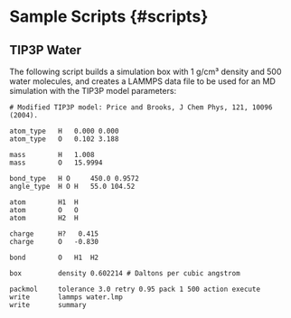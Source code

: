 Sample Scripts    {#scripts}
==============

TIP3P Water
-----------

The following script builds a simulation box with 1 g/cm³ density and 500 water molecules, and creates a LAMMPS data file to be used for an MD simulation with the TIP3P model parameters:

~~~~~~~~~~~~~~~~~~~~~~~~~~~~~~~~~~~~~~~~~~~~~~~~~~~~~~~~~~~~~~~~~~~~~~~~~~~~~~~~
# Modified TIP3P model: Price and Brooks, J Chem Phys, 121, 10096 (2004).

atom_type	H	0.000 0.000
atom_type	O	0.102 3.188

mass		H	1.008
mass		O	15.9994

bond_type	H O  	450.0 0.9572
angle_type	H O H	55.0 104.52

atom		H1	H
atom		O	O
atom		H2	H

charge		H?	 0.415
charge		O	-0.830

bond		O 	H1	H2

box    		density 0.602214 # Daltons per cubic angstrom

packmol		tolerance 3.0 retry 0.95 pack 1 500 action execute
write		lammps water.lmp
write		summary
~~~~~~~~~~~~~~~~~~~~~~~~~~~~~~~~~~~~~~~~~~~~~~~~~~~~~~~~~~~~~~~~~~~~~~~~~~~~~~~~

